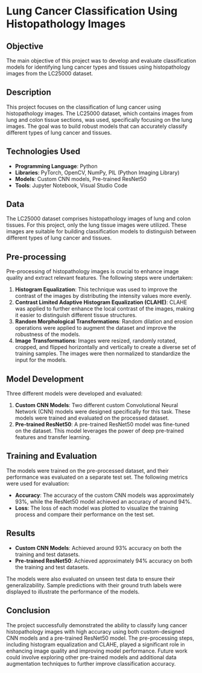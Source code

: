 # Lung Cancer Classification Using Histopathology Images

## Objective
The main objective of this project was to develop and evaluate classification models for identifying lung cancer types and tissues using histopathology images from the LC25000 dataset.

## Description
This project focuses on the classification of lung cancer using histopathology images. The LC25000 dataset, which contains images from lung and colon tissue sections, was used, specifically focusing on the lung images. The goal was to build robust models that can accurately classify different types of lung cancer and tissues.

## Technologies Used
- **Programming Language**: Python
- **Libraries**: PyTorch, OpenCV, NumPy, PIL (Python Imaging Library)
- **Models**: Custom CNN models, Pre-trained ResNet50
- **Tools**: Jupyter Notebook, Visual Studio Code

## Data
The LC25000 dataset comprises histopathology images of lung and colon tissues. For this project, only the lung tissue images were utilized. These images are suitable for building classification models to distinguish between different types of lung cancer and tissues.

## Pre-processing
Pre-processing of histopathology images is crucial to enhance image quality and extract relevant features. The following steps were undertaken:
1. **Histogram Equalization**: This technique was used to improve the contrast of the images by distributing the intensity values more evenly.
2. **Contrast Limited Adaptive Histogram Equalization (CLAHE)**: CLAHE was applied to further enhance the local contrast of the images, making it easier to distinguish different tissue structures.
3. **Random Morphological Transformations**: Random dilation and erosion operations were applied to augment the dataset and improve the robustness of the models.
4. **Image Transformations**: Images were resized, randomly rotated, cropped, and flipped horizontally and vertically to create a diverse set of training samples. The images were then normalized to standardize the input for the models.

## Model Development
Three different models were developed and evaluated:

1. **Custom CNN Models**: Two different custom Convolutional Neural Network (CNN) models were designed specifically for this task. These models were trained and evaluated on the processed dataset.
2. **Pre-trained ResNet50**: A pre-trained ResNet50 model was fine-tuned on the dataset. This model leverages the power of deep pre-trained features and transfer learning.

## Training and Evaluation
The models were trained on the pre-processed dataset, and their performance was evaluated on a separate test set. The following metrics were used for evaluation:

- **Accuracy**: The accuracy of the custom CNN models was approximately 93%, while the ResNet50 model achieved an accuracy of around 94%.
- **Loss**: The loss of each model was plotted to visualize the training process and compare their performance on the test set.

## Results
- **Custom CNN Models**: Achieved around 93% accuracy on both the training and test datasets.
- **Pre-trained ResNet50**: Achieved approximately 94% accuracy on both the training and test datasets.

The models were also evaluated on unseen test data to ensure their generalizability. Sample predictions with their ground truth labels were displayed to illustrate the performance of the models.

## Conclusion
The project successfully demonstrated the ability to classify lung cancer histopathology images with high accuracy using both custom-designed CNN models and a pre-trained ResNet50 model. The pre-processing steps, including histogram equalization and CLAHE, played a significant role in enhancing image quality and improving model performance. Future work could involve exploring other pre-trained models and additional data augmentation techniques to further improve classification accuracy.

